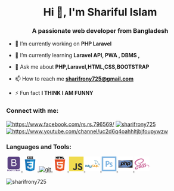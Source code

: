 <h1 align="center">Hi 👋, I'm Shariful Islam</h1>
<h3 align="center">A passionate web developer from Bangladesh</h3>

- 🔭 I’m currently working on **PHP Laravel**

- 🌱 I’m currently learning **Laravel API, PWA , DBMS ,**

- 💬 Ask me about **PHP,Laravel,HTML,CSS,BOOTSTRAP**

- 📫 How to reach me **sharifrony725@gmail.com**

- ⚡ Fun fact **I THINK I AM FUNNY**

<h3 align="left">Connect with me:</h3>
<p align="left">
<a href="https://fb.com/https://www.facebook.com/rs.rs.796569/" target="blank"><img align="center" src="https://cdn.jsdelivr.net/npm/simple-icons@3.0.1/icons/facebook.svg" alt="https://www.facebook.com/rs.rs.796569/" height="30" width="40" /></a>
<a href="https://instagram.com/sharifrony725" target="blank"><img align="center" src="https://cdn.jsdelivr.net/npm/simple-icons@3.0.1/icons/instagram.svg" alt="sharifrony725" height="30" width="40" /></a>
<a href="https://www.youtube.com/c/https://www.youtube.com/channel/uc2d6q4oahhltjbjfoupywzw" target="blank"><img align="center" src="https://cdn.jsdelivr.net/npm/simple-icons@3.0.1/icons/youtube.svg" alt="https://www.youtube.com/channel/uc2d6q4oahhltjbjfoupywzw" height="30" width="40" /></a>
</p>

<h3 align="left">Languages and Tools:</h3>
<p align="left"> <a href="https://getbootstrap.com" target="_blank"> <img src="https://raw.githubusercontent.com/devicons/devicon/master/icons/bootstrap/bootstrap-plain-wordmark.svg" alt="bootstrap" width="40" height="40"/> </a> <a href="https://www.w3schools.com/css/" target="_blank"> <img src="https://raw.githubusercontent.com/devicons/devicon/master/icons/css3/css3-original-wordmark.svg" alt="css3" width="40" height="40"/> </a> <a href="https://git-scm.com/" target="_blank"> <img src="https://www.vectorlogo.zone/logos/git-scm/git-scm-icon.svg" alt="git" width="40" height="40"/> </a> <a href="https://www.w3.org/html/" target="_blank"> <img src="https://raw.githubusercontent.com/devicons/devicon/master/icons/html5/html5-original-wordmark.svg" alt="html5" width="40" height="40"/> </a> <a href="https://developer.mozilla.org/en-US/docs/Web/JavaScript" target="_blank"> <img src="https://raw.githubusercontent.com/devicons/devicon/master/icons/javascript/javascript-original.svg" alt="javascript" width="40" height="40"/> </a> <a href="https://www.mysql.com/" target="_blank"> <img src="https://raw.githubusercontent.com/devicons/devicon/master/icons/mysql/mysql-original-wordmark.svg" alt="mysql" width="40" height="40"/> </a> <a href="https://www.photoshop.com/en" target="_blank"> <img src="https://raw.githubusercontent.com/devicons/devicon/master/icons/photoshop/photoshop-line.svg" alt="photoshop" width="40" height="40"/> </a> <a href="https://www.php.net" target="_blank"> <img src="https://raw.githubusercontent.com/devicons/devicon/master/icons/php/php-original.svg" alt="php" width="40" height="40"/> </a> <a href="https://sass-lang.com" target="_blank"> <img src="https://raw.githubusercontent.com/devicons/devicon/master/icons/sass/sass-original.svg" alt="sass" width="40" height="40"/> </a> </p>

<p><img align="center" src="https://github-readme-stats.vercel.app/api/top-langs?username=sharifrony725&show_icons=true&locale=en&layout=compact" alt="sharifrony725" /></p>
